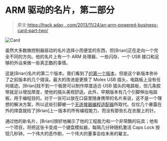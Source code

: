 # ARM 驱动的名片，第二部分

> 原文:[https://hack aday . com/2013/11/24/an-arm-powered-business-card-part-two/](https://hackaday.com/2013/11/24/an-arm-powered-business-card-part-two/)

![Card](../Images/68e352449f4abd7e0f9c7831349ff2c6.png)

虽然大多数微控制器驱动的名片选择小而便宜的东西，但[Brian]正在走向一个完全不同的方向。他的名片上有一个 ARM 处理器、一些闪存、一个 USB 接口和足够的外设来做一些真正酷的事情。

这是[Brian]名片的第二个版本。我们看到了[的第一个版本](http://hackaday.com/2012/08/24/usb-business-card-packs-an-arm-processor/)，但是这个新版本弥补了之前版本的几个错误。最大的改进是更换了 Molex USB 插头，电路板上没有任何痕迹。[Brian]找不到一个板房可以制作厚度适合 USB 插头的电路板，但几条胶带就足以增加厚度，使他的插头美观舒适。此外，早期版本有几个引脚伸出电路板，用于编程目的。对于一张可以放在口袋里随身携带的名片来说，这不是一个理想的解决方案，所以这些引脚被一个[无连接器编程适配器](http://www.tag-connect.com/node/52)所取代。仅仅几个暴露在外的焊盘就给了[Brian]上一版本的所有编程能力，而没有那些扎在衣服上的针。

通过他的新名片，[Brian]很好地展示了他的工程能力和一个非常酷的玩具；他有一个项目，将把这张卡变成一个键盘模拟器，每隔几分钟随机激活 Caps Lock 按钮几秒钟。一个伟大的恶作剧，一个伟大的董事会给未来的雇主。